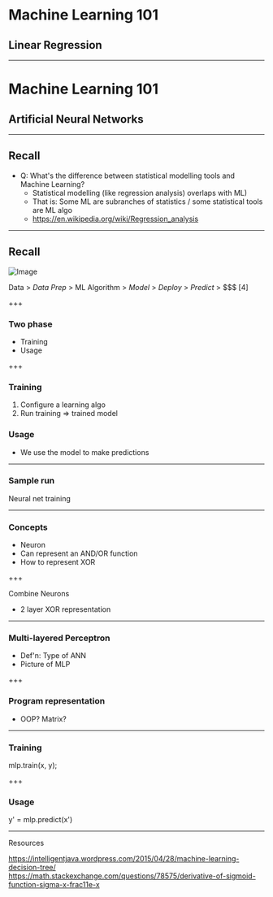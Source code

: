 # Machine Learning 101
## Linear Regression

---
# Machine Learning 101
## Artificial Neural Networks

---
## Recall

* Q: What's the difference between statistical modelling tools and Machine Learning?
  * Statistical modelling (like regression analysis) overlaps with ML)
  * That is: Some ML are subranches of statistics / some statistical tools are ML algo
  * https://en.wikipedia.org/wiki/Regression_analysis

---
## Recall

![Image](https://www.ibm.com/developerworks/community/blogs/jfp/resource/BLOGS_UPLOADED_IMAGES/MLworkflownotsimple.png)

Data > _Data Prep_ > ML Algorithm > _Model_ > _Deploy_ > _Predict_ > $$$  [4]

+++
### Two phase
* Training
* Usage

+++
### Training
1. Configure a learning algo
2. Run training => trained model

### Usage
* We use the model to make predictions

---

### Sample run

Neural net training

---

### Concepts

* Neuron
* Can represent an AND/OR function
* How to represent XOR

+++

Combine Neurons

* 2 layer XOR representation

---

### Multi-layered Perceptron

* Def'n: Type of ANN
* Picture of MLP

+++

### Program representation

* OOP? Matrix?

---

### Training

mlp.train(x, y);

+++

### Usage

y' = mlp.predict(x')


---
Resources

https://intelligentjava.wordpress.com/2015/04/28/machine-learning-decision-tree/
https://math.stackexchange.com/questions/78575/derivative-of-sigmoid-function-sigma-x-frac11e-x